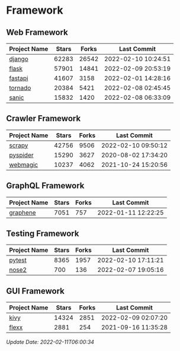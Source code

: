 # Framework

## Web Framework
| Project Name | Stars | Forks | Last Commit |
| ------------ | ----- | ----- | ----------- |
| [django](https://github.com/django/django) | 62283 | 26542 | 2022-02-10 10:24:51 |
| [flask](https://github.com/pallets/flask) | 57901 | 14841 | 2022-02-09 20:53:19 |
| [fastapi](https://github.com/tiangolo/fastapi) | 41607 | 3158 | 2022-02-01 14:28:16 |
| [tornado](https://github.com/tornadoweb/tornado) | 20384 | 5421 | 2022-02-08 02:45:45 |
| [sanic](https://github.com/sanic-org/sanic) | 15832 | 1420 | 2022-02-08 06:33:09 |

## Crawler Framework
| Project Name | Stars | Forks | Last Commit |
| ------------ | ----- | ----- | ----------- |
| [scrapy](https://github.com/scrapy/scrapy) | 42756 | 9506 | 2022-02-10 09:50:12 |
| [pyspider](https://github.com/binux/pyspider) | 15290 | 3627 | 2020-08-02 17:34:20 |
| [webmagic](https://github.com/code4craft/webmagic) | 10237 | 4062 | 2021-10-24 15:20:56 |

## GraphQL Framework
| Project Name | Stars | Forks | Last Commit |
| ------------ | ----- | ----- | ----------- |
| [graphene](https://github.com/graphql-python/graphene) | 7051 | 757 | 2022-01-11 12:22:25 |

## Testing Framework
| Project Name | Stars | Forks | Last Commit |
| ------------ | ----- | ----- | ----------- |
| [pytest](https://github.com/pytest-dev/pytest) | 8365 | 1957 | 2022-02-10 17:11:21 |
| [nose2](https://github.com/nose-devs/nose2) | 700 | 136 | 2022-02-07 19:05:16 |

## GUI Framework
| Project Name | Stars | Forks | Last Commit |
| ------------ | ----- | ----- | ----------- |
| [kivy](https://github.com/kivy/kivy) | 14324 | 2851 | 2022-02-09 02:07:20 |
| [flexx](https://github.com/flexxui/flexx) | 2881 | 254 | 2021-09-16 11:35:28 |

*Update Date: 2022-02-11T06:00:34*